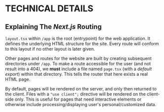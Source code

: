 # TECHNICAL DETAILS

## Explaining The _Next.js_ Routing

`layout.tsx` within `/app` is the root (entrypoint) for the web application. It defines the underlying HTML structure for the site. Every route will conform to this layout if no other layout is later given.

Other pages and routes for the website are built by creating subsequent directories under `/app`. To make a route accessible for the user (and not result into a 404), we **must** include a file named `page.tsx` (with a _default export_) within that directory. This tells the router that here exists a real HTML page.

By default, pages will be rendered on the server, and only then returned to the client. Files with a `"use client";` directive will be rendered on the client-side only. This is useful for pages that need interactive elements or otherwise include processing/displaying user's personal/customized data.
